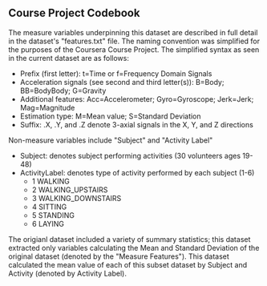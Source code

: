 ## Course Project Codebook

The measure variables underpinning this dataset are described in full detail in the dataset's "features.txt" file.
The naming convention was simplified for the purposes of the Coursera Course Project. The simplified syntax as seen in the current dataset are as follows:

* Prefix (first letter): t=Time or f=Frequency Domain Signals
* Acceleration signals (see second and third letter(s)): B=Body; BB=BodyBody; G=Gravity
* Additional features: Acc=Accelerometer; Gyro=Gyroscope; Jerk=Jerk; Mag=Magnitude
* Estimation type: M=Mean value; S=Standard Deviation
* Suffix: .X, .Y, and .Z denote 3-axial signals in the X, Y, and Z directions

Non-measure variables include "Subject" and "Activity Label"
* Subject: denotes subject performing activities (30 volunteers ages 19-48)
* ActivityLabel: denotes type of activity performed by each subject  (1-6)
  - 1 WALKING
  - 2 WALKING_UPSTAIRS
  - 3 WALKING_DOWNSTAIRS
  - 4 SITTING
  - 5 STANDING
  - 6 LAYING

The origianl dataset included a variety of summary statistics; this dataset extracted only variables calculating the Mean and Standard Deviation of the original dataset (denoted by the "Measure Features").
This dataset calculated the mean value of each of this subset dataset by Subject and Activity (denoted by Activity Label).
